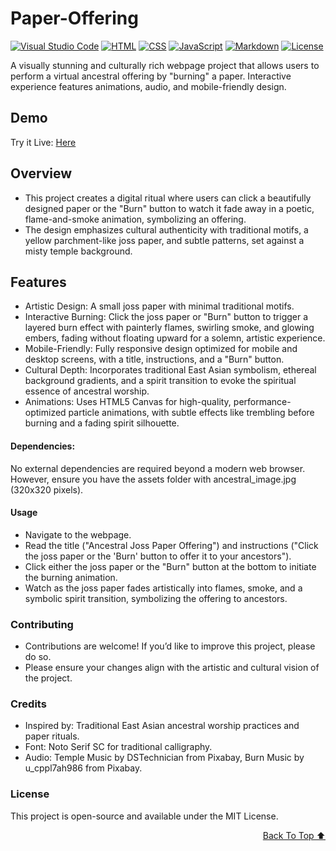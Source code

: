 # Paper-Offering
[![Visual Studio Code](https://custom-icon-badges.demolab.com/badge/Visual%20Studio%20Code-0078d7.svg?logo=vsc&logoColor=white)](#)
[![HTML](https://img.shields.io/badge/HTML-%23E34F26.svg?logo=html5&logoColor=white)](#)
[![CSS](https://img.shields.io/badge/CSS-1572B6?logo=css3&logoColor=fff)](#)
[![JavaScript](https://img.shields.io/badge/JavaScript-F7DF1E?logo=javascript&logoColor=000)](#)
[![Markdown](https://img.shields.io/badge/Markdown-%23000000.svg?logo=markdown&logoColor=white)](#)
[![License](https://img.shields.io/badge/License-MIT-green.svg)](LICENSE)

A visually stunning and culturally rich webpage project that allows users to perform a virtual ancestral offering by "burning" a paper. Interactive experience features animations, audio, and mobile-friendly design.


## Demo 
Try it Live: [Here](https://edisedis777.github.io/offering/)

## Overview
- This project creates a digital ritual where users can click a beautifully designed paper or the "Burn" button to watch it fade away in a poetic, flame-and-smoke animation, symbolizing an offering.
- The design emphasizes cultural authenticity with traditional motifs, a yellow parchment-like joss paper, and subtle patterns, set against a misty temple background.

## Features
* Artistic Design: A small joss paper with minimal traditional motifs.
* Interactive Burning: Click the joss paper or "Burn" button to trigger a layered burn effect with painterly flames, swirling smoke, and glowing embers, fading without floating upward for a solemn, artistic experience.
* Mobile-Friendly: Fully responsive design optimized for mobile and desktop screens, with a title, instructions, and a "Burn" button.
* Cultural Depth: Incorporates traditional East Asian symbolism, ethereal background gradients, and a spirit transition to evoke the spiritual essence of ancestral worship.
* Animations: Uses HTML5 Canvas for high-quality, performance-optimized particle animations, with subtle effects like trembling before burning and a fading spirit silhouette.

#### Dependencies:
No external dependencies are required beyond a modern web browser. However, ensure you have the assets folder with ancestral_image.jpg (320x320 pixels).

#### Usage
* Navigate to the webpage.
* Read the title ("Ancestral Joss Paper Offering") and instructions ("Click the joss paper or the 'Burn' button to offer it to your ancestors").
* Click either the joss paper or the "Burn" button at the bottom to initiate the burning animation.
* Watch as the joss paper fades artistically into flames, smoke, and a symbolic spirit transition, symbolizing the offering to ancestors.

### Contributing
- Contributions are welcome! If you’d like to improve this project, please do so.
- Please ensure your changes align with the artistic and cultural vision of the project.

### Credits
* Inspired by: Traditional East Asian ancestral worship practices and paper rituals.
* Font: Noto Serif SC for traditional calligraphy.
* Audio: Temple Music by DSTechnician from Pixabay, Burn Music by u_cppl7ah986 from Pixabay.

### License
This project is open-source and available under the MIT License.

<div align="right">

[Back To Top ⬆️](#Paper-Offering)
</div>
